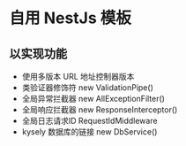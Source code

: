 # 自用 NestJs 模板

## 以实现功能

* 使用多版本 URL 地址控制器版本
* 类验证器修饰符 new ValidationPipe()
* 全局异常拦截器 new AllExceptionFilter()
* 全局响应拦截器 new ResponseInterceptor()
* 全局日志请求ID RequestIdMiddleware
* kysely 数据库的链接 new DbService()